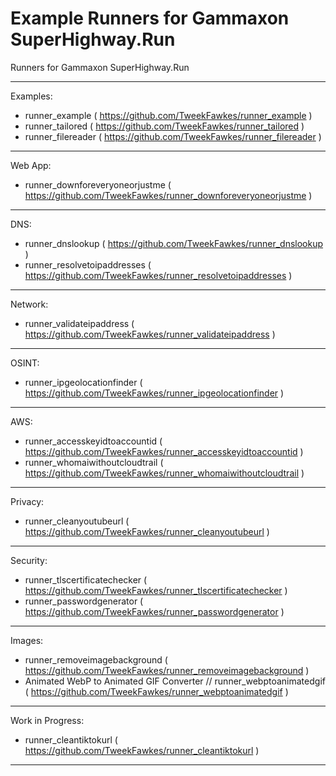 # Example Runners for Gammaxon SuperHighway.Run

Runners for Gammaxon SuperHighway.Run

---

Examples:
- runner_example ( https://github.com/TweekFawkes/runner_example )
- runner_tailored ( https://github.com/TweekFawkes/runner_tailored )
- runner_filereader ( https://github.com/TweekFawkes/runner_filereader )

---

Web App:
- runner_downforeveryoneorjustme ( https://github.com/TweekFawkes/runner_downforeveryoneorjustme )

---

DNS:
- runner_dnslookup ( https://github.com/TweekFawkes/runner_dnslookup )
- runner_resolvetoipaddresses ( https://github.com/TweekFawkes/runner_resolvetoipaddresses  )

---

Network:
- runner_validateipaddress ( https://github.com/TweekFawkes/runner_validateipaddress )

---

OSINT:
- runner_ipgeolocationfinder ( https://github.com/TweekFawkes/runner_ipgeolocationfinder )

---

AWS:
- runner_accesskeyidtoaccountid ( https://github.com/TweekFawkes/runner_accesskeyidtoaccountid )
- runner_whomaiwithoutcloudtrail ( https://github.com/TweekFawkes/runner_whomaiwithoutcloudtrail )

---

Privacy:
- runner_cleanyoutubeurl ( https://github.com/TweekFawkes/runner_cleanyoutubeurl )

---

Security:
- runner_tlscertificatechecker ( https://github.com/TweekFawkes/runner_tlscertificatechecker )
- runner_passwordgenerator ( https://github.com/TweekFawkes/runner_passwordgenerator )

---

Images:
- runner_removeimagebackground ( https://github.com/TweekFawkes/runner_removeimagebackground )
- Animated WebP to Animated GIF Converter // runner_webptoanimatedgif ( https://github.com/TweekFawkes/runner_webptoanimatedgif )

---

Work in Progress:
- runner_cleantiktokurl ( https://github.com/TweekFawkes/runner_cleantiktokurl )

---
